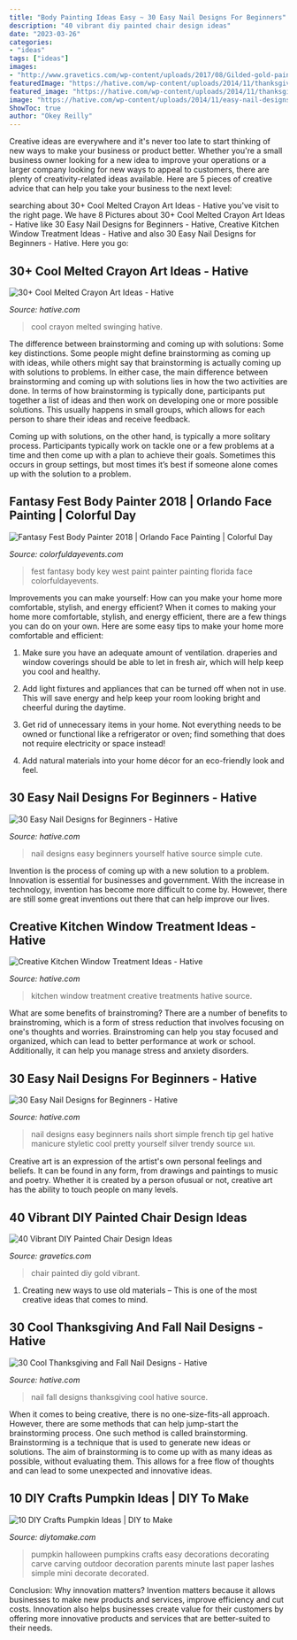 ```yaml
---
title: "Body Painting Ideas Easy ~ 30 Easy Nail Designs For Beginners"
description: "40 vibrant diy painted chair design ideas"
date: "2023-03-26"
categories:
- "ideas"
tags: ["ideas"]
images:
- "http://www.gravetics.com/wp-content/uploads/2017/08/Gilded-gold-painted-navy-blue-chair..jpg"
featuredImage: "https://hative.com/wp-content/uploads/2014/11/thanksgiving-nail-designs/30-thanksgiving-and-fall-nail-designs.jpg"
featured_image: "https://hative.com/wp-content/uploads/2014/11/thanksgiving-nail-designs/30-thanksgiving-and-fall-nail-designs.jpg"
image: "https://hative.com/wp-content/uploads/2014/11/easy-nail-designs/3-easy-nail-designs-for-beginners.jpg"
ShowToc: true
author: "Okey Reilly"
---
```



Creative ideas are everywhere and it's never too late to start thinking of new ways to make your business or product better. Whether you're a small business owner looking for a new idea to improve your operations or a larger company looking for new ways to appeal to customers, there are plenty of creativity-related ideas available. Here are 5 pieces of creative advice that can help you take your business to the next level: 

	

		
searching about 30+ Cool Melted Crayon Art Ideas - Hative you've visit to the right page. We have 8 Pictures about 30+ Cool Melted Crayon Art Ideas - Hative like 30 Easy Nail Designs for Beginners - Hative, Creative Kitchen Window Treatment Ideas - Hative and also 30 Easy Nail Designs for Beginners - Hative. Here you go:
		
    
## 30+ Cool Melted Crayon Art Ideas - Hative

<img loading=lazy src="https://hative.com/wp-content/uploads/2014/04/melted-crayon-art/16-girl-swinging.jpg" onerror="this.onerror=null;this.src='https://tse3.mm.bing.net/th?id=OIP.mtToqc8gxJVeDjf_11pDoAHaJ4&amp;pid=15.1';" alt="30+ Cool Melted Crayon Art Ideas - Hative">

_Source: hative.com_

>cool crayon melted swinging hative. 

	

The difference between brainstorming and coming up with solutions: Some key distinctions.
Some people might define brainstorming as coming up with ideas, while others might say that brainstorming is actually coming up with solutions to problems. In either case, the main difference between brainstorming and coming up with solutions lies in how the two activities are done.
In terms of how brainstorming is typically done, participants put together a list of ideas and then work on developing one or more possible solutions. This usually happens in small groups, which allows for each person to share their ideas and receive feedback.

Coming up with solutions, on the other hand, is typically a more solitary process. Participants typically work on tackle one or a few problems at a time and then come up with a plan to achieve their goals. Sometimes this occurs in group settings, but most times it’s best if someone alone comes up with the solution to a problem.

    
## Fantasy Fest Body Painter 2018 | Orlando Face Painting | Colorful Day

<img loading=lazy src="https://colorfuldayevents.com/wp-content/florida-face-painter/fantasy-fest/dynamic/fantasy-fest-body-paint-ideas-2016.jpg-nggid03402-ngg0dyn-210x350x100-00f0w010c011r110f110r010t010.jpg" onerror="this.onerror=null;this.src='https://tse3.mm.bing.net/th?id=OIP.9HdUjaD7v_KEZP5iHeU4kwAAAA&amp;pid=15.1';" alt="Fantasy Fest Body Painter 2018 | Orlando Face Painting | Colorful Day">

_Source: colorfuldayevents.com_

>fest fantasy body key west paint painter painting florida face colorfuldayevents. 

	

Improvements you can make yourself: How can you make your home more comfortable, stylish, and energy efficient?
When it comes to making your home more comfortable, stylish, and energy efficient, there are a few things you can do on your own. Here are some easy tips to make your home more comfortable and efficient: 
1. Make sure you have an adequate amount of ventilation. draperies and window coverings should be able to let in fresh air, which will help keep you cool and healthy.

2. Add light fixtures and appliances that can be turned off when not in use. This will save energy and help keep your room looking bright and cheerful during the daytime.

3. Get rid of unnecessary items in your home. Not everything needs to be owned or functional like a refrigerator or oven; find something that does not require electricity or space instead!

4. Add natural materials into your home décor for an eco-friendly look and feel.

    
## 30 Easy Nail Designs For Beginners - Hative

<img loading=lazy src="https://hative.com/wp-content/uploads/2014/11/easy-nail-designs/3-easy-nail-designs-for-beginners.jpg" onerror="this.onerror=null;this.src='https://tse4.mm.bing.net/th?id=OIP.TS1cbllwvWKocoe2TT8BhQHaJ4&amp;pid=15.1';" alt="30 Easy Nail Designs for Beginners - Hative">

_Source: hative.com_

>nail designs easy beginners yourself hative source simple cute. 

	

Invention is the process of coming up with a new solution to a problem. Innovation is essential for businesses and government. With the increase in technology, invention has become more difficult to come by. However, there are still some great inventions out there that can help improve our lives.

    
## Creative Kitchen Window Treatment Ideas - Hative

<img loading=lazy src="https://hative.com/wp-content/uploads/2015/02/kitchen-window-treatments/5-kitchen-window-treatments.jpg" onerror="this.onerror=null;this.src='https://tse3.mm.bing.net/th?id=OIP.bVZojy_nv1TWIahUe3MNkwHaLH&amp;pid=15.1';" alt="Creative Kitchen Window Treatment Ideas - Hative">

_Source: hative.com_

>kitchen window treatment creative treatments hative source. 

	

What are some benefits of brainstroming?
There are a number of benefits to brainstroming, which is a form of stress reduction that involves focusing on one's thoughts and worries. Brainstroming can help you stay focused and organized, which can lead to better performance at work or school. Additionally, it can help you manage stress and anxiety disorders.

    
## 30 Easy Nail Designs For Beginners - Hative

<img loading=lazy src="https://hative.com/wp-content/uploads/2014/11/easy-nail-designs/25-easy-nail-designs-for-beginners.jpg" onerror="this.onerror=null;this.src='https://tse2.mm.bing.net/th?id=OIP.n103NT386aTdz5MpD4w4eAHaID&amp;pid=15.1';" alt="30 Easy Nail Designs for Beginners - Hative">

_Source: hative.com_

>nail designs easy beginners nails short simple french tip gel hative manicure styletic cool pretty yourself silver trendy source นท. 

	

Creative art is an expression of the artist's own personal feelings and beliefs. It can be found in any form, from drawings and paintings to music and poetry. Whether it is created by a person ofusual or not, creative art has the ability to touch people on many levels.

    
## 40 Vibrant DIY Painted Chair Design Ideas

<img loading=lazy src="http://www.gravetics.com/wp-content/uploads/2017/08/Gilded-gold-painted-navy-blue-chair..jpg" onerror="this.onerror=null;this.src='https://tse4.mm.bing.net/th?id=OIP.U59lZe48XLfWxBvdVAA3rgHaJ3&amp;pid=15.1';" alt="40 Vibrant DIY Painted Chair Design Ideas">

_Source: gravetics.com_

>chair painted diy gold vibrant. 

	

1. Creating new ways to use old materials – This is one of the most creative ideas that comes to mind.

    
## 30 Cool Thanksgiving And Fall Nail Designs - Hative

<img loading=lazy src="https://hative.com/wp-content/uploads/2014/11/thanksgiving-nail-designs/30-thanksgiving-and-fall-nail-designs.jpg" onerror="this.onerror=null;this.src='https://tse2.mm.bing.net/th?id=OIP.8WVx-SgwCH5OaQT2yAa1bQHaHa&amp;pid=15.1';" alt="30 Cool Thanksgiving and Fall Nail Designs - Hative">

_Source: hative.com_

>nail fall designs thanksgiving cool hative source. 

	

When it comes to being creative, there is no one-size-fits-all approach. However, there are some methods that can help jump-start the brainstorming process. One such method is called brainstorming. Brainstorming is a technique that is used to generate new ideas or solutions. The aim of brainstorming is to come up with as many ideas as possible, without evaluating them. This allows for a free flow of thoughts and can lead to some unexpected and innovative ideas.

    
## 10 DIY Crafts Pumpkin Ideas | DIY To Make

<img loading=lazy src="http://www.diytomake.com/wp-content/uploads/2015/10/great-pumpkin-idea.jpg" onerror="this.onerror=null;this.src='https://tse3.mm.bing.net/th?id=OIP.gmHyUGRXuHid_P1EmLwTqAHaJ3&amp;pid=15.1';" alt="10 DIY Crafts Pumpkin Ideas | DIY to Make">

_Source: diytomake.com_

>pumpkin halloween pumpkins crafts easy decorations decorating carve carving outdoor decoration parents minute last paper lashes simple mini decorate decorated. 

	

Conclusion: Why innovation matters?
Invention matters because it allows businesses to make new products and services, improve efficiency and cut costs. Innovation also helps businesses create value for their customers by offering more innovative products and services that are better-suited to their needs.


